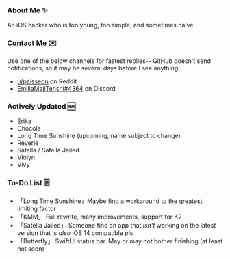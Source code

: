 ### About Me ✨
An iOS hacker who is too young, too simple, and sometimes naïve

### Contact Me ✉️
Use one of the below channels for fastest replies-- GitHub doesn't send notifications, so it may be several days before I see anything

- [u/paisseon](https://reddit.com/u/paisseon) on Reddit
- [EmiliaMajiTenshi#4364](https://discord.gg/VM2ZVWqxsj) on Discord

### Actively Updated 🆕
- Erika
- Chocola
- Long Time Sunshine (upcoming, name subject to change)
- Reverie
- Satella / Satella Jailed
- Violyn
- Vivy

### To-Do List 🗒
- 「Long Time Sunshine」Maybe find a workaround to the greatest limiting factor
- 「KMM」               Full rewrite, many improvements, support for K2
- 「Satella Jailed」    Someone find an app that *isn't* working on the latest version that is *also* iOS 14 compatible pls
- 「Butterfly」         SwiftUI status bar. May or may not bother finishing (at least not soon)
